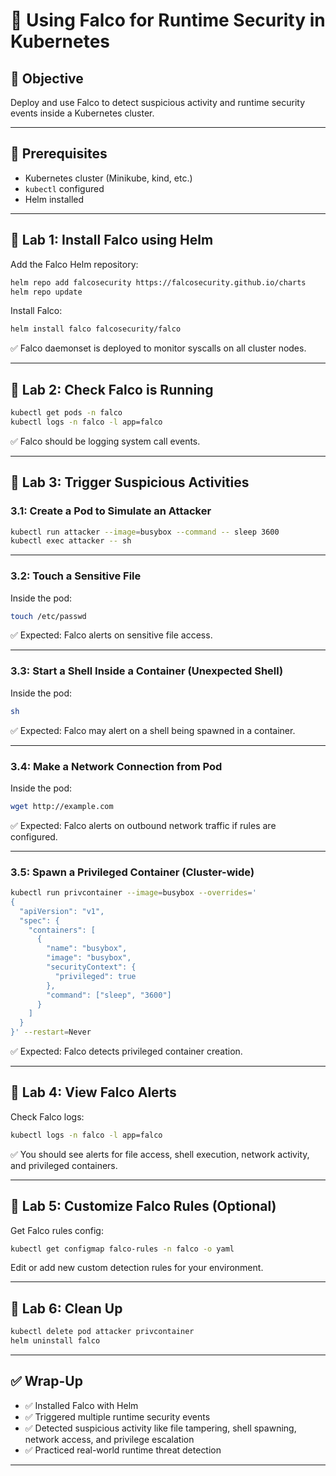 # 🧪 Using Falco for Runtime Security in Kubernetes

## 🎯 Objective
Deploy and use Falco to detect suspicious activity and runtime security events inside a Kubernetes cluster.

---

## 🧰 Prerequisites

- Kubernetes cluster (Minikube, kind, etc.)
- `kubectl` configured
- Helm installed

---

## 🔹 Lab 1: Install Falco using Helm

Add the Falco Helm repository:

```bash
helm repo add falcosecurity https://falcosecurity.github.io/charts
helm repo update
```

Install Falco:

```bash
helm install falco falcosecurity/falco
```

✅ Falco daemonset is deployed to monitor syscalls on all cluster nodes.

---

## 🔹 Lab 2: Check Falco is Running

```bash
kubectl get pods -n falco
kubectl logs -n falco -l app=falco
```

✅ Falco should be logging system call events.

---

## 🔹 Lab 3: Trigger Suspicious Activities

### 3.1: Create a Pod to Simulate an Attacker

```bash
kubectl run attacker --image=busybox --command -- sleep 3600
kubectl exec attacker -- sh
```

---

### 3.2: Touch a Sensitive File

Inside the pod:

```bash
touch /etc/passwd
```

✅ Expected: Falco alerts on sensitive file access.

---

### 3.3: Start a Shell Inside a Container (Unexpected Shell)

Inside the pod:

```bash
sh
```

✅ Expected: Falco may alert on a shell being spawned in a container.

---

### 3.4: Make a Network Connection from Pod

Inside the pod:

```bash
wget http://example.com
```

✅ Expected: Falco alerts on outbound network traffic if rules are configured.

---

### 3.5: Spawn a Privileged Container (Cluster-wide)

```bash
kubectl run privcontainer --image=busybox --overrides='
{
  "apiVersion": "v1",
  "spec": {
    "containers": [
      {
        "name": "busybox",
        "image": "busybox",
        "securityContext": {
          "privileged": true
        },
        "command": ["sleep", "3600"]
      }
    ]
  }
}' --restart=Never
```

✅ Expected: Falco detects privileged container creation.

---

## 🔹 Lab 4: View Falco Alerts

Check Falco logs:

```bash
kubectl logs -n falco -l app=falco
```

✅ You should see alerts for file access, shell execution, network activity, and privileged containers.

---

## 🔹 Lab 5: Customize Falco Rules (Optional)

Get Falco rules config:

```bash
kubectl get configmap falco-rules -n falco -o yaml
```

Edit or add new custom detection rules for your environment.

---

## 🔹 Lab 6: Clean Up

```bash
kubectl delete pod attacker privcontainer
helm uninstall falco
```

---

## ✅ Wrap-Up

- ✅ Installed Falco with Helm
- ✅ Triggered multiple runtime security events
- ✅ Detected suspicious activity like file tampering, shell spawning, network access, and privilege escalation
- ✅ Practiced real-world runtime threat detection

---